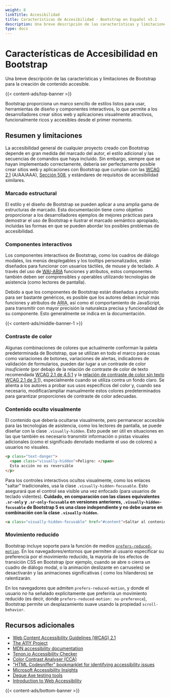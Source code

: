 ```yaml
---
weight: 8
linkTitle: Accesibilidad
title: Características de Accesibilidad · Bootstrap en Español v5.1
description: Una breve descripción de las características y limitaciones de Bootstrap para la creación de contenido accesible.
type: docs
---
```


# Características de Accesibilidad en Bootstrap

Una breve descripción de las características y limitaciones de Bootstrap para la creación de contenido accesible.

{{< content-ads/top-banner >}}

Bootstrap proporciona un marco sencillo de estilos listos para usar, herramientas de diseño y componentes interactivos, lo que permite a los desarrolladores crear sitios web y aplicaciones visualmente atractivos, funcionalmente ricos y accesibles desde el primer momento.

## Resumen y limitaciones

La accesibilidad general de cualquier proyecto creado con Bootstrap depende en gran medida del marcado del autor, el estilo adicional y las secuencias de comandos que haya incluido. Sin embargo, siempre que se hayan implementado correctamente, debería ser perfectamente posible crear sitios web y aplicaciones con Bootstrap que cumplan con las [<abbr title="Pautas de accesibilidad al contenido web">WCAG</abbr> 2.1](https://www.w3.org/TR/WCAG/) (A/AA/AAA), [Sección 508](https://www.section508.gov/), y estándares de requisitos de accesibilidad similares.

### Marcado estructural

El estilo y el diseño de Bootstrap se pueden aplicar a una amplia gama de estructuras de marcado. Esta documentación tiene como objetivo proporcionar a los desarrolladores ejemplos de mejores prácticas para demostrar el uso de Bootstrap e ilustrar el marcado semántico apropiado, incluidas las formas en que se pueden abordar los posibles problemas de accesibilidad.

### Componentes interactivos

Los componentes interactivos de Bootstrap, como los cuadros de diálogo modales, los menús desplegables y los tooltips personalizados, están diseñados para funcionar con usuarios táctiles, de mouse y de teclado. A través del uso de [<abbr title="Iniciativa de Accesibilidad Web">WAI</abbr>-<abbr title="Accessible Rich Internet Applications">ARIA</abbr>](https://www.w3.org/WAI/standards-guidelines/aria/) funciones y atributos, estos componentes también deben ser comprensibles y operables utilizando tecnologías de asistencia (como lectores de pantalla).

Debido a que los componentes de Bootstrap están diseñados a propósito para ser bastante genéricos, es posible que los autores deban incluir más funciones y atributos de <abbr title="Accessible Rich Internet Applications">ARIA</abbr>, así como el comportamiento de JavaScript, para transmitir con mayor precisión la naturaleza precisa y funcionalidad de su componente. Esto generalmente se indica en la documentación.

{{< content-ads/middle-banner-1 >}}

### Contraste de color

Algunas combinaciones de colores que actualmente conforman la paleta predeterminada de Bootstrap, que se utilizan en todo el marco para cosas como variaciones de botones, variaciones de alertas, indicadores de validación de formularios, pueden dar lugar a un contraste de color *insuficiente* (por debajo de la relación de contraste de color de texto recomendada [WCAG 2.1 de 4.5:1](https://www.w3.org/TR/WCAG/#contrast-minimum) y la [relación de contraste de color sin texto WCAG 2.1 de 3:1](https://www.w3.org/TR/WCAG/#non-text-contrast)), especialmente cuando se utiliza contra un fondo claro. Se alienta a los autores a probar sus usos específicos del color y, cuando sea necesario, modificar/ampliar manualmente estos colores predeterminados para garantizar proporciones de contraste de color adecuadas.

### Contenido oculto visualmente

El contenido que debería ocultarse visualmente, pero permanecer accesible para las tecnologías de asistencia, como los lectores de pantalla, se puede diseñar con la clase `.visually-hidden`. Esto puede ser útil en situaciones en las que también es necesario transmitir información o pistas visuales adicionales (como el significado denotado mediante el uso de colores) a usuarios no visuales.

```html
<p class="text-danger">
  <span class="visually-hidden">Peligro: </span>
  Esta acción no es reversible
</p>
```

Para los controles interactivos ocultos visualmente, como los enlaces "saltar" tradicionales, usa la clase `.visually-hidden-focusable`. Esto asegurará que el control sea visible una vez enfocado (para usuarios de teclado videntes). **Cuidado, en comparación con las clases equivalentes `.sr-only` y `.sr-only-focusable` en versiones anteriores, `.visually-hidden-focusable` de Bootstrap 5 es una clase independiente y no debe usarse en combinación con la clase `.visually-hidden`.**

```html
<a class="visually-hidden-focusable" href="#content">Saltar al contenido principal</a>
```

### Movimiento reducido

Bootstrap incluye soporte para la función de medios [`prefers-reduced-motion`](https://www.w3.org/TR/mediaqueries-5/#prefers-reduced-motion). En los navegadores/entornos que permiten al usuario especificar su preferencia por el movimiento reducido, la mayoría de los efectos de transición CSS en Bootstrap (por ejemplo, cuando se abre o cierra un cuadro de diálogo modal, o la animación deslizante en carruseles) se desactivarán y las animaciones significativas ( como los hilanderos) se ralentizarán.

En los navegadores que admiten `prefers-reduced-motion`, y donde el usuario *no* ha señalado explícitamente que preferiría un movimiento reducido (es decir, donde `prefers-reduced-motion: no-preference`), Bootstrap permite un desplazamiento suave usando la propiedad `scroll-behavior`.

## Recursos adicionales

- [Web Content Accessibility Guidelines (WCAG) 2.1](https://www.w3.org/TR/WCAG/)
- [The A11Y Project](https://www.a11yproject.com/)
- [MDN accessibility documentation](https://developer.mozilla.org/en-US/docs/Web/Accessibility)
- [Tenon.io Accessibility Checker](https://tenon.io/)
- [Color Contrast Analyser (CCA)](https://www.tpgi.com/color-contrast-checker/)
- ["HTML Codesniffer" bookmarklet for identifying accessibility issues](https://github.com/squizlabs/HTML_CodeSniffer)
- [Microsoft Accessibility Insights](https://accessibilityinsights.io/)
- [Deque Axe testing tools](https://www.deque.com/axe/)
- [Introduction to Web Accessibility](https://www.w3.org/WAI/fundamentals/accessibility-intro/)

{{< content-ads/bottom-banner >}}